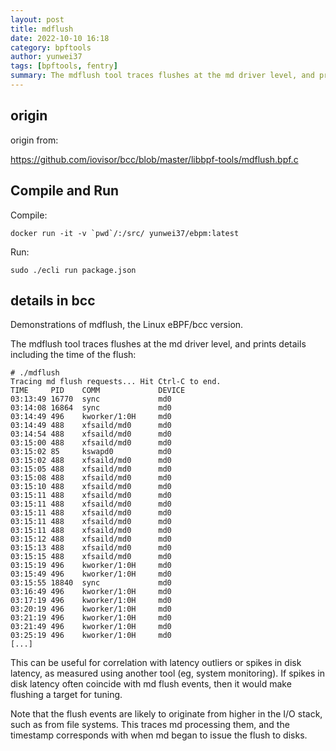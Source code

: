 ```yaml
---
layout: post
title: mdflush
date: 2022-10-10 16:18
category: bpftools
author: yunwei37
tags: [bpftools, fentry]
summary: The mdflush tool traces flushes at the md driver level, and prints details including the time of the flush.
---
```




## origin

origin from:

https://github.com/iovisor/bcc/blob/master/libbpf-tools/mdflush.bpf.c

## Compile and Run

Compile:

```shell
docker run -it -v `pwd`/:/src/ yunwei37/ebpm:latest
```

Run:

```shell
sudo ./ecli run package.json
```

## details in bcc

Demonstrations of mdflush, the Linux eBPF/bcc version.


The mdflush tool traces flushes at the md driver level, and prints details
including the time of the flush:

```console
# ./mdflush
Tracing md flush requests... Hit Ctrl-C to end.
TIME     PID    COMM             DEVICE
03:13:49 16770  sync             md0
03:14:08 16864  sync             md0
03:14:49 496    kworker/1:0H     md0
03:14:49 488    xfsaild/md0      md0
03:14:54 488    xfsaild/md0      md0
03:15:00 488    xfsaild/md0      md0
03:15:02 85     kswapd0          md0
03:15:02 488    xfsaild/md0      md0
03:15:05 488    xfsaild/md0      md0
03:15:08 488    xfsaild/md0      md0
03:15:10 488    xfsaild/md0      md0
03:15:11 488    xfsaild/md0      md0
03:15:11 488    xfsaild/md0      md0
03:15:11 488    xfsaild/md0      md0
03:15:11 488    xfsaild/md0      md0
03:15:11 488    xfsaild/md0      md0
03:15:12 488    xfsaild/md0      md0
03:15:13 488    xfsaild/md0      md0
03:15:15 488    xfsaild/md0      md0
03:15:19 496    kworker/1:0H     md0
03:15:49 496    kworker/1:0H     md0
03:15:55 18840  sync             md0
03:16:49 496    kworker/1:0H     md0
03:17:19 496    kworker/1:0H     md0
03:20:19 496    kworker/1:0H     md0
03:21:19 496    kworker/1:0H     md0
03:21:49 496    kworker/1:0H     md0
03:25:19 496    kworker/1:0H     md0
[...]
```
This can be useful for correlation with latency outliers or spikes in disk
latency, as measured using another tool (eg, system monitoring). If spikes in
disk latency often coincide with md flush events, then it would make flushing
a target for tuning.

Note that the flush events are likely to originate from higher in the I/O
stack, such as from file systems. This traces md processing them, and the
timestamp corresponds with when md began to issue the flush to disks.